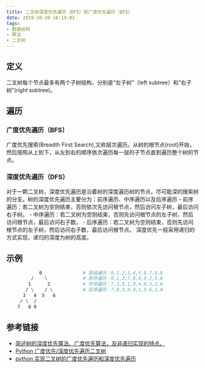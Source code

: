 ```yaml
---
title: 二叉树深度优先遍历（DFS）和广度优先遍历（BFS）
date: 2019-10-28 16:14:03
tags:
- 数据结构
- 算法
- 二叉树
---
```

## 定义
二叉树每个节点最多有两个子树结构，分别是“左子树”（left subtree）和“右子树”(right subtree)。
## 遍历

### 广度优先遍历（BFS）

广度优先搜索(Breadth First Search),又称层次遍历。从树的根节点(root)开始，然后按照从上到下，从左到右的顺序依次遍历每一层的子节点直到遍历整个树的节点。

### 深度优先遍历（DFS）

对于一颗二叉树，深度优先遍历是沿着树的深度遍历树的节点，尽可能深的搜索树的分支。树的深度优先遍历主要分为：前序遍历、中序遍历以及后序遍历
    - 前序遍历：若二叉树为空则结束，否则依次先访问根节点，然后访问左子树，最后访问右子树。
    - 中序遍历：若二叉树为空则结束，否则先访问根节点的左子树，然后访问根节点，最后访问右子数。
    - 后序遍历：若二叉树为空则结束，否则先访问根节点的左子树，然后访问右子数，最后访问根节点。
    深度优先一般采用递归的方式实现，递归的深度为树的高度。
## 示例
```bash
            0               # 层级遍历：0,1,2,3,4,5,6,7,8,9
         /    \             # 前序遍历：0,1,3,7,8,4,9,2,5,6
        1      2            # 中序遍历：7,3,8,1,9,4,0,5,2,6
       / \    / \           # 后序遍历：7,8,3,9,4,1,5,6,2,0
      3   4  5   6
     / \  /
    7   8 9
```
## 参考链接
- [简述树的深度优先算法、广度优先算法，及非递归实现的特点。](https://www.nowcoder.com/questionTerminal/b194924b44b144e8a238819a0a6dae42)
- [Python 广度优先/深度优先遍历二叉树](https://blog.csdn.net/xinxin957_/article/details/81915443)
- [python 实现二叉树的广度优先遍历和深度优先遍历](https://blog.csdn.net/zzfightingy/article/details/86742755)